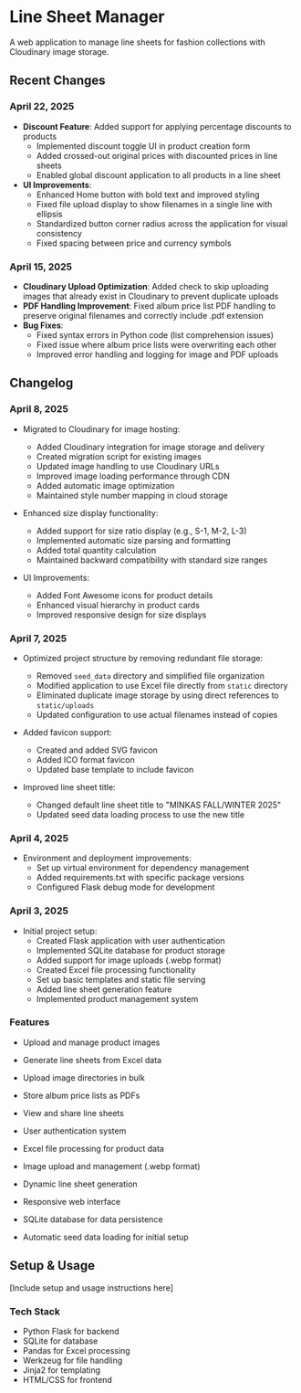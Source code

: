 # Line Sheet Manager

A web application to manage line sheets for fashion collections with Cloudinary image storage.

## Recent Changes

### April 22, 2025

- **Discount Feature**: Added support for applying percentage discounts to products
  - Implemented discount toggle UI in product creation form
  - Added crossed-out original prices with discounted prices in line sheets
  - Enabled global discount application to all products in a line sheet
- **UI Improvements**: 
  - Enhanced Home button with bold text and improved styling
  - Fixed file upload display to show filenames in a single line with ellipsis
  - Standardized button corner radius across the application for visual consistency
  - Fixed spacing between price and currency symbols

### April 15, 2025

- **Cloudinary Upload Optimization**: Added check to skip uploading images that already exist in Cloudinary to prevent duplicate uploads
- **PDF Handling Improvement**: Fixed album price list PDF handling to preserve original filenames and correctly include .pdf extension
- **Bug Fixes**: 
  - Fixed syntax errors in Python code (list comprehension issues)
  - Fixed issue where album price lists were overwriting each other
  - Improved error handling and logging for image and PDF uploads

## Changelog

### April 8, 2025
- Migrated to Cloudinary for image hosting:
  - Added Cloudinary integration for image storage and delivery
  - Created migration script for existing images
  - Updated image handling to use Cloudinary URLs
  - Improved image loading performance through CDN
  - Added automatic image optimization
  - Maintained style number mapping in cloud storage

- Enhanced size display functionality:
  - Added support for size ratio display (e.g., S-1, M-2, L-3)
  - Implemented automatic size parsing and formatting
  - Added total quantity calculation
  - Maintained backward compatibility with standard size ranges

- UI Improvements:
  - Added Font Awesome icons for product details
  - Enhanced visual hierarchy in product cards
  - Improved responsive design for size displays

### April 7, 2025
- Optimized project structure by removing redundant file storage:
  - Removed `seed_data` directory and simplified file organization
  - Modified application to use Excel file directly from `static` directory
  - Eliminated duplicate image storage by using direct references to `static/uploads`
  - Updated configuration to use actual filenames instead of copies

- Added favicon support:
  - Created and added SVG favicon
  - Added ICO format favicon
  - Updated base template to include favicon

- Improved line sheet title:
  - Changed default line sheet title to "MINKAS FALL/WINTER 2025"
  - Updated seed data loading process to use the new title

### April 4, 2025
- Environment and deployment improvements:
  - Set up virtual environment for dependency management
  - Added requirements.txt with specific package versions
  - Configured Flask debug mode for development

### April 3, 2025
- Initial project setup:
  - Created Flask application with user authentication
  - Implemented SQLite database for product storage
  - Added support for image uploads (.webp format)
  - Created Excel file processing functionality
  - Set up basic templates and static file serving
  - Added line sheet generation feature
  - Implemented product management system

### Features

- Upload and manage product images
- Generate line sheets from Excel data
- Upload image directories in bulk
- Store album price lists as PDFs
- View and share line sheets

- User authentication system
- Excel file processing for product data
- Image upload and management (.webp format)
- Dynamic line sheet generation
- Responsive web interface
- SQLite database for data persistence
- Automatic seed data loading for initial setup

## Setup & Usage

[Include setup and usage instructions here]

### Tech Stack
- Python Flask for backend
- SQLite for database
- Pandas for Excel processing
- Werkzeug for file handling
- Jinja2 for templating
- HTML/CSS for frontend
